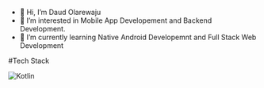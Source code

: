 - 👋 Hi, I’m Daud Olarewaju
- 👀 I’m interested in Mobile App Developement and Backend Development.
- 🌱 I’m currently learning Native Android Developemnt and Full Stack Web Development
<!---
Daud94/Daud94 is a ✨ special ✨ repository because its `README.md` (this file) appears on your GitHub profile.
You can click the Preview link to take a look at your changes.
--->
#Tech Stack

![Kotlin](https://img.shields.io/badge/kotlin-%230095D5.svg?style=for-the-badge&logo=kotlin&logoColor=white)
